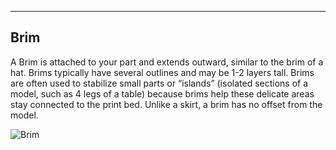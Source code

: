 ---
## Brim

A Brim is attached to your part and extends outward, similar to the brim of a hat. Brims typically have several outlines and may be 1-2 layers tall. Brims are often used to stabilize small parts or “islands” (isolated sections of a model, such as 4 legs of a table) because brims help these delicate areas stay connected to the print bed. Unlike a skirt, a brim has no offset from the model.

![Brim](https://developers.formide.com/#/docs/katana/img/Brim.JPG)

